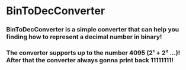 # BinToDecConverter
### BinToDecConverter is a simple converter that can help you finding how to represent a decimal number in binary!
### The converter supports up to the number 4095 (2¹ + 2² ...)! After that the converter always gonna print back 11111111!
